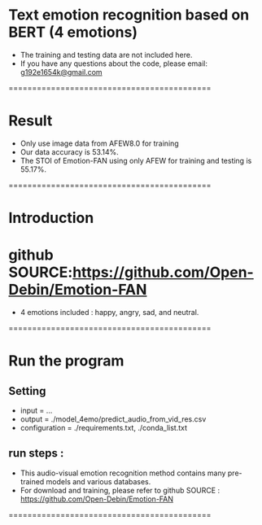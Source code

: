 # Text emotion recognition based on BERT (4 emotions)
- The training and testing data are not included here.
- If you have any questions about the code, please email: g192e1654k@gmail.com

===========================================
# Result
- Only use image data from AFEW8.0 for training
- Our data accuracy is 53.14%.
- The STOI of Emotion-FAN using only AFEW for training and testing is 55.17%.

===========================================
# Introduction 
# github SOURCE:https://github.com/Open-Debin/Emotion-FAN

- 4 emotions included : happy, angry, sad, and neutral.

===========================================
# Run the program
## Setting
- input = ... 
- output = ./model_4emo/predict_audio_from_vid_res.csv
- configuration = ./requirements.txt, ./conda_list.txt

## run steps :
- This audio-visual emotion recognition method contains many pre-trained models and various databases. 
- For download and training, please refer to github SOURCE : https://github.com/Open-Debin/Emotion-FAN

===========================================
